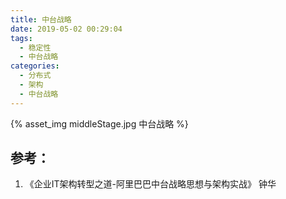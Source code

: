 ```yaml
---
title: 中台战略
date: 2019-05-02 00:29:04
tags:
  - 稳定性
  - 中台战略
categories: 
  - 分布式
  - 架构
  - 中台战略 
---
```


{% asset_img  middleStage.jpg  中台战略 %}

## 参考：

1. 《企业IT架构转型之道-阿里巴巴中台战略思想与架构实战》 钟华


